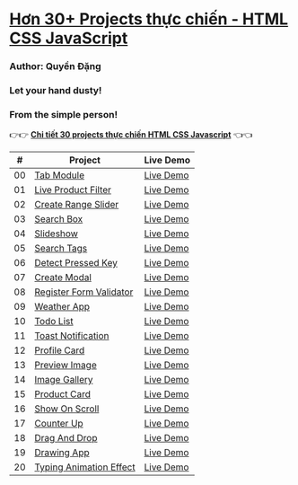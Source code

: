 # [Hơn 30+ Projects thực chiến - HTML CSS JavaScript](https://www.facebook.com/TechFun-291140716013783)

### Author: Quyền Đặng

### Let your hand dusty!

### From the simple person!

👉👉 **[Chi tiết 30 projects thực chiến HTML CSS Javascript](https://www.facebook.com/TechFun-291140716013783)** 👈👈

|  #  | Project                     | Live Demo     |
| :-: | --------------------------- | ------------- |
| 00  | [Tab Module]()              | [Live Demo]() |
| 01  | [Live Product Filter]()     | [Live Demo]() |
| 02  | [Create Range Slider]()     | [Live Demo]() |
| 03  | [Search Box]()              | [Live Demo]() |
| 04  | [Slideshow]()               | [Live Demo]() |
| 05  | [Search Tags]()             | [Live Demo]() |
| 06  | [Detect Pressed Key]()      | [Live Demo]() |
| 07  | [Create Modal]()            | [Live Demo]() |
| 08  | [Register Form Validator]() | [Live Demo]() |
| 09  | [Weather App]()             | [Live Demo]() |
| 10  | [Todo List]()               | [Live Demo]() |
| 11  | [Toast Notification]()      | [Live Demo]() |
| 12  | [Profile Card]()            | [Live Demo]() |
| 13  | [Preview Image]()           | [Live Demo]() |
| 14  | [Image Gallery]()           | [Live Demo]() |
| 15  | [Product Card]()            | [Live Demo]() |
| 16  | [Show On Scroll]()          | [Live Demo]() |
| 17  | [Counter Up]()              | [Live Demo]() |
| 18  | [Drag And Drop]()           | [Live Demo]() |
| 19  | [Drawing App]()             | [Live Demo]() |
| 20  | [Typing Animation Effect]() | [Live Demo]() |
